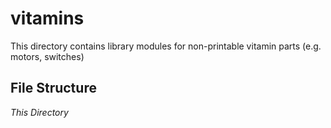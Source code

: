 vitamins
========

This directory contains library modules for non-printable vitamin parts (e.g. motors, switches)


File Structure
--------------

*This Directory*

